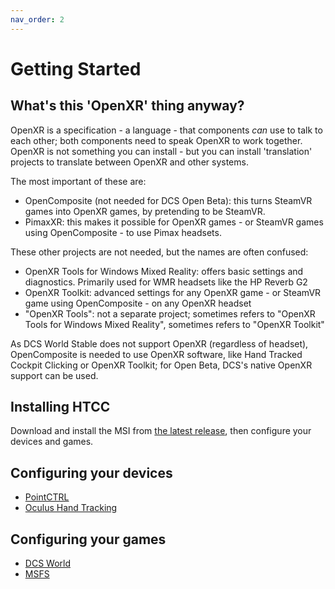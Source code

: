 ```yaml
---
nav_order: 2
---
```

# Getting Started

## What's this 'OpenXR' thing anyway?

OpenXR is a specification - a language - that components *can* use to talk to each other; both components need to speak OpenXR to work together. OpenXR is not something you can install - but you can install 'translation' projects to translate between OpenXR and other systems.

The most important of these are:
- OpenComposite (not needed for DCS Open Beta): this turns SteamVR games into OpenXR games, by pretending to be SteamVR.
- PimaxXR: this makes it possible for OpenXR games - or SteamVR games using OpenComposite - to use Pimax headsets.

These other projects are not needed, but the names are often confused:
- OpenXR Tools for Windows Mixed Reality: offers basic settings and diagnostics. Primarily used for WMR headsets like the HP Reverb G2
- OpenXR Toolkit: advanced settings for any OpenXR game - or SteamVR game using OpenComposite - on any OpenXR headset
- "OpenXR Tools": not a separate project; sometimes refers to "OpenXR Tools for Windows Mixed Reality", sometimes refers to "OpenXR Toolkit"

As DCS World Stable does not support OpenXR (regardless of headset), OpenComposite is needed to use OpenXR software, like Hand Tracked Cockpit Clicking or OpenXR Toolkit; for Open Beta, DCS's native OpenXR support can be used.

## Installing HTCC

Download and install the MSI from [the latest release](https://github.com/fredemmott/hand-tracked-cockpit-clicking/releases/latest), then configure your devices and games.

## Configuring your devices

- [PointCTRL](hardware/pointctrl/README.md)
- [Oculus Hand Tracking](hardware/oculus-hand-tracking/README.md)

## Configuring your games

- [DCS World](games/dcs-world/README.md)
- [MSFS](games/msfs/README.md)

